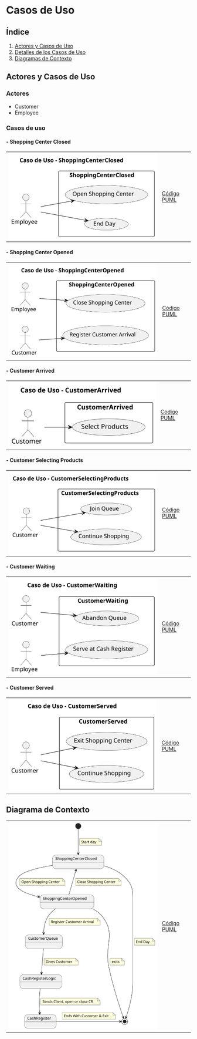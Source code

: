 # Casos de Uso

## Índice

1. [Actores y Casos de Uso](#actores-y-casos-de-uso)
2. [Detalles de los Casos de Uso](#detalles-de-los-casos-de-uso)
3. [Diagramas de Contexto](#diagrama-de-contexto)

## Actores y Casos de Uso

### Actores

- Customer
- Employee

### Casos de uso

#### - Shopping Center Closed

|                                               |                                                   |
| --------------------------------------------- | ------------------------------------------------- |
| ![](../images/casosDeUso/casoUsoSCClosed.svg) | [Código PUML](../casosDeUso/casoUsoSCClosed.puml) |

#### - Shopping Center Opened

|                                               |                                                   |
| --------------------------------------------- | ------------------------------------------------- |
| ![](../images/casosDeUso/casoUsoSCOpened.svg) | [Código PUML](../casosDeUso/casoUsoSCOpened.puml) |

#### - Customer Arrived

|                                                  |                                                      |
| ------------------------------------------------ | ---------------------------------------------------- |
| ![](../images/casosDeUso/casoUsoCustArrived.svg) | [Código PUML](../casosDeUso/casoUsoCustArrived.puml) |

#### - Customer Selecting Products

|                                                         |                                                             |
| ------------------------------------------------------- | ----------------------------------------------------------- |
| ![](../images/casosDeUso/casoUsoCustSelectingProds.svg) | [Código PUML](../casosDeUso/casoUsoCustSelectingProds.puml) |

#### - Customer Waiting

|                                                  |                                                      |
| ------------------------------------------------ | ---------------------------------------------------- |
| ![](../images/casosDeUso/casoUsoCustWaiting.svg) | [Código PUML](../casosDeUso/casoUsoCustWaiting.puml) |

#### - Customer Served

|                                                 |                                                     |
| ----------------------------------------------- | --------------------------------------------------- |
| ![](../images/casosDeUso/casoUsoCustServed.svg) | [Código PUML](../casosDeUso/casoUsoCustServed.puml) |

## Diagrama de Contexto

|                                                |                                                    |
| ---------------------------------------------- | -------------------------------------------------- |
| ![](../images/casosDeUso/diagramaContexto.svg) | [Código PUML](../casosDeUso/diagramaContexto.puml) |
